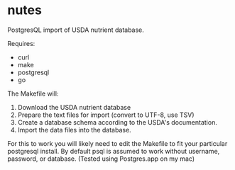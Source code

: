 nutes
=====

PostgresQL import of USDA nutrient database.

Requires:
* curl
* make
* postgresql
* go

The Makefile will:

1. Download the USDA nutrient database
2. Prepare the text files for import (convert to UTF-8, use TSV)
3. Create a database schema according to the USDA's documentation.
4. Import the data files into the database.

For this to work you will likely need to edit the Makefile to fit your particular
postgresql install. By default psql is assumed to work without username, password,
or database. (Tested using Postgres.app on my mac)
